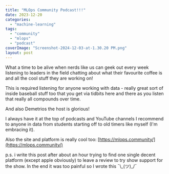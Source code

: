```yaml
---
title: "MLOps Community Podcast!!!"
date: 2023-12-20
categories: 
  - "machine-learning"
tags: 
  - "community"
  - "mlops"
  - "podcast"
coverImage: "Screenshot-2024-12-03-at-1.30.20 PM.png"
layout: post
---
```


What a time to be alive when nerds like us can geek out every week listening to leaders in the field chatting about what their favourite coffee is and all the cool stuff they are working on!

This is required listening for anyone working with data - really great sort of inside baseball stuff too that you get via tidbits here and there as you listen that really all compounds over time.

And also Demetrios the host is glorious!

I always have it at the top of podcasts and YouTube channels I recommend to anyone in data from students starting off to old timers like myself (I'm embracing it).

Also the site and platform is really cool too: [https://mlops.community/](https://mlops.community/)

p.s. i write this post after about an hour trying to find one single decent platform (except apple obviously) to leave a review to try show support for the show. In the end it was too painful so I wrote this ¯\\\_(ツ)\_/¯
